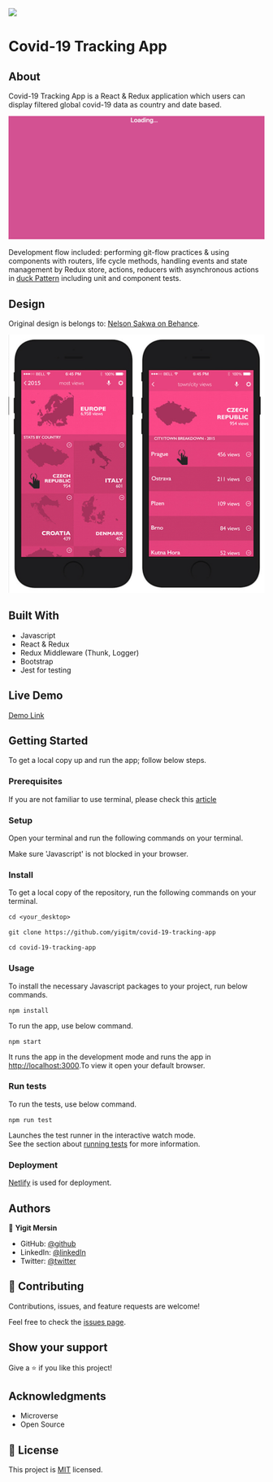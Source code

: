 ![](https://img.shields.io/badge/Microverse-blueviolet)

# Covid-19 Tracking App

## About

Covid-19 Tracking App is a React & Redux application which users can display filtered global covid-19 data as country and date based.

[![App_Gif](./src/images/app.gif)](https://relaxed-elion-3dcb57.netlify.app/)

Development flow included: performing git-flow practices & using components with routers, life cycle methods, handling events and state management by Redux store, actions, reducers with asynchronous actions in [duck Pattern](https://github.com/erikras/ducks-modular-redux) including unit and component tests.

## Design

Original design is belongs to: [Nelson Sakwa on Behance](https://www.behance.net/sakwadesignstudio).

![App_Gif](./src/images/design.png)

## Built With

- Javascript
- React & Redux
- Redux Middleware (Thunk, Logger)
- Bootstrap
- Jest for testing

## Live Demo

[Demo Link](https://relaxed-elion-3dcb57.netlify.app/)

## Getting Started

To get a local copy up and run the app; follow below steps.

### Prerequisites

If you are not familiar to use terminal, please check this [article](https://www.theodinproject.com/courses/web-development-101/lessons/command-line-basics-web-development-101)

### Setup

Open your terminal and run the following commands on your terminal.

Make sure 'Javascript' is not blocked in your browser.

### Install

To get a local copy of the repository, run the following commands on your terminal.

```
cd <your_desktop>
```

```
git clone https://github.com/yigitm/covid-19-tracking-app
```

```
cd covid-19-tracking-app
```

### Usage

To install the necessary Javascript packages to your project, run below commands.

```
npm install
```

To run the app, use below command.

```
npm start
```

It runs the app in the development mode and runs the app in [http://localhost:3000](http://localhost:3000).To view it open your default browser.

### Run tests

To run the tests, use below command.

```
npm run test
```

Launches the test runner in the interactive watch mode.\
See the section about [running tests](https://facebook.github.io/create-react-app/docs/running-tests) for more information.

### Deployment

[Netlify](https://www.netlify.com/) is used for deployment.

## Authors

👤 **Yigit Mersin**

- GitHub: [@github](https://github.com/ygtmrsn)
- LinkedIn: [@linkedIn](linkedin.com/in/yigitmersin)
- Twitter: [@twitter](https://twitter.com/ygtmrsn)

## 🤝 Contributing

Contributions, issues, and feature requests are welcome!

Feel free to check the [issues page](https://github.com/yigitm/covid-19-tracking-app/issues).

## Show your support

Give a ⭐️ if you like this project!

## Acknowledgments

- Microverse
- Open Source

## 📝 License

This project is [MIT](./MIT.md) licensed.
